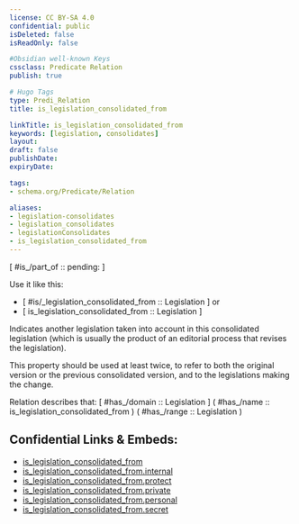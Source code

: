 ```yaml
---
license: CC BY-SA 4.0
confidential: public
isDeleted: false
isReadOnly: false

#Obsidian well-known Keys
cssclass: Predicate Relation
publish: true

# Hugo Tags
type: Predi_Relation
title: is_legislation_consolidated_from

linkTitle: is_legislation_consolidated_from
keywords: [legislation, consolidates]
layout: 
draft: false
publishDate:
expiryDate: 

tags:
- schema.org/Predicate/Relation

aliases:
- legislation-consolidates
- legislation_consolidates
- legislationConsolidates
- is_legislation_consolidated_from
---
```


[ #is_/part_of :: pending: ]

Use it like this: 
- [ #is/_legislation_consolidated_from :: Legislation ] or 
- [ is_legislation_consolidated_from :: Legislation ] 

Indicates another legislation taken into account in this consolidated legislation
(which is usually the product of an editorial process that revises the legislation).

This property should be used at least twice,
to refer to both the original version or the previous consolidated version,
and to the legislations making the change.

Relation describes that: 
[ #has_/domain  :: Legislation ]
( #has_/name :: is_legislation_consolidated_from )
( #has_/range :: Legislation )



## Confidential Links & Embeds: 
- [is_legislation_consolidated_from](../../../../../_public/schema.org/Predicate/Relations/is/is_legislation_consolidated_from.md) 
- [is_legislation_consolidated_from.internal](../../../../../_internal/schema.org/Predicate/Relations/is/is_legislation_consolidated_from.internal.md) 
- [is_legislation_consolidated_from.protect](../../../../../_protect/schema.org/Predicate/Relations/is/is_legislation_consolidated_from.protect.md) 
- [is_legislation_consolidated_from.private](../../../../../_private/schema.org/Predicate/Relations/is/is_legislation_consolidated_from.private.md) 
- [is_legislation_consolidated_from.personal](../../../../../_personal/schema.org/Predicate/Relations/is/is_legislation_consolidated_from.personal.md) 
- [is_legislation_consolidated_from.secret](../../../../../_secret/schema.org/Predicate/Relations/is/is_legislation_consolidated_from.secret.md) 
